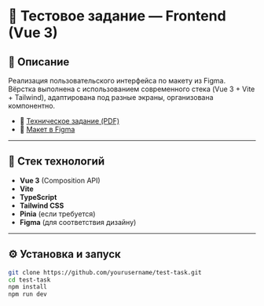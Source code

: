# 🧪 Тестовое задание — Frontend (Vue 3)

## 📄 Описание

Реализация пользовательского интерфейса по макету из Figma.  
Вёрстка выполнена с использованием современного стека (Vue 3 + Vite + Tailwind), адаптирована под разные экраны, организована компонентно.

- 📘 [Техническое задание (PDF)](https://vk.com/doc49407956_687955562?hash=gMspB0Edx2MUjeZqvq92SLlpIPwqYXiEFUzPvzlKf7o&dl=SmprPK3V7ErpDdenKd01YLvzdPNK1dCHXwN4kREgOV0)
- 🎨 [Макет в Figma](https://www.figma.com/design/VrRfdriAVCqXLW2SYtbBb6/%D0%A2%D0%B5%D1%81%D1%82%D0%BE%D0%B2%D0%BE%D0%B5-%D0%B7%D0%B0%D0%B4%D0%B0%D0%BD%D0%B8%D0%B5?node-id=1-387&t=SjF8d2TaVkD8pzKP-0)

---

## 🚀 Стек технологий

- **Vue 3** (Composition API)
- **Vite**
- **TypeScript**
- **Tailwind CSS**
- **Pinia** (если требуется)
- **Figma** (для соответствия дизайну)

---

## ⚙️ Установка и запуск

```bash
git clone https://github.com/yourusername/test-task.git
cd test-task
npm install
npm run dev